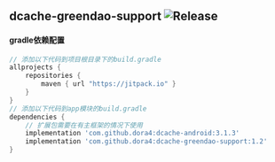 dcache-greendao-support
![Release](https://jitpack.io/v/dora4/dcache-greendao-support.svg)
--------------------------------

#### gradle依赖配置

```groovy
// 添加以下代码到项目根目录下的build.gradle
allprojects {
    repositories {
        maven { url "https://jitpack.io" }
    }
}
// 添加以下代码到app模块的build.gradle
dependencies {
    // 扩展包需要在有主框架的情况下使用
    implementation 'com.github.dora4:dcache-android:3.1.3'
    implementation 'com.github.dora4:dcache-greendao-support:1.2'
}
```
